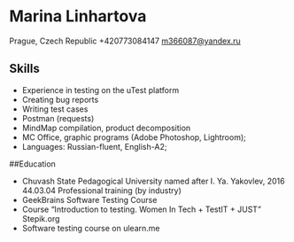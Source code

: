 # Marina Linhartova

Prague, Czech Republic
+420773084147
m366087@yandex.ru

## Skills

- Experience in testing on the uTest platform
- Creating bug reports
- Writing test cases
- Postman (requests)
- MindMap compilation, product decomposition
- MC Office, graphic programs (Adobe Photoshop, Lightroom);
- Languages: Russian-fluent, English-A2;

##Education

- Chuvash State Pedagogical University named after I. Ya. Yakovlev, 2016
  44.03.04 Professional training (by industry)
- GeekBrains Software Testing Course
- Course “Introduction to testing. Women In Tech + TestIT + JUST” Stepik.org
- Software testing course on ulearn.me
